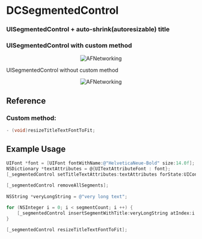 # DCSegmentedControl

### UISegmentedControl + auto-shrink(autoresizable) title

### UISegmentedControl with custom method
<p align="center" >
  <img src="https://dl.dropboxusercontent.com/u/52966385/GitHub/DCSegmentedControl/iOS%20Simulator%20Screen%20shot%2019.06.2013%2C%2015.01.12.png" alt="AFNetworking" title="AFNetworking">
</p>

UISegmentedControl without custom method

<p align="center" >
  <img src="https://dl.dropboxusercontent.com/u/52966385/GitHub/DCSegmentedControl/iOS%20Simulator%20Screen%20shot%2019.06.2013%2C%2015.01.19.png" alt="AFNetworking" title="AFNetworking">
</p>

## Reference

### Custom method:
```objective-c
- (void)resizeTitleTextFontToFit;
```

## Example Usage

```objective-c
UIFont *font = [UIFont fontWithName:@"HelveticaNeue-Bold" size:14.0f]; // Font with max size
NSDictionary *textAttributes = @{UITextAttributeFont : font};
[_segmentedControl setTitleTextAttributes:textAttributes forState:UIControlStateNormal];
    
[_segmentedControl removeAllSegments];
    
NSString *veryLongString = @"very long text";

for (NSInteger i = 0; i < segmentCount; i ++) {
    [_segmentedControl insertSegmentWithTitle:veryLongString atIndex:i animated:NO];
}
    
[_segmentedControl resizeTitleTextFontToFit];
```